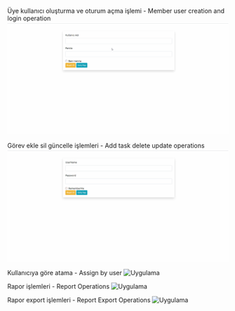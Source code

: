 Üye kullanıcı oluşturma ve oturum açma işlemi - Member user creation and login operation
![Uygulama](https://github.com/NisanurBulut/TaskTable/blob/master/TaskTable.Web/Assets/Trailer_SignInAndSignUp.gif)


Görev ekle sil güncelle işlemleri - Add task delete update operations
![Uygulama](https://github.com/NisanurBulut/TaskTable/blob/master/TaskTable.Web/Assets/Trailer_TaskCRUD.gif)

Kullanıcıya göre atama - Assign by user
![Uygulama](https://github.com/NisanurBulut/TaskTable/blob/master/TaskTable.Web/Assets/Trailer_AssignTaskToUser.gif)


Rapor işlemleri - Report Operations
![Uygulama](https://github.com/NisanurBulut/TaskTable/blob/master/TaskTable.Web/Assets/Trailer_Trailer_CRUDReport.gif)

Rapor export işlemleri - Report Export Operations
![Uygulama](https://github.com/NisanurBulut/TaskTable/blob/master/TaskTable.Web/Assets/Trailer_Trailer_ExportReport.gif)
